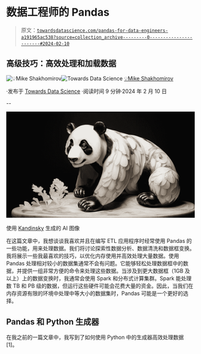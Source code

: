 # 数据工程师的 Pandas

> 原文：[`towardsdatascience.com/pandas-for-data-engineers-a191965ac538?source=collection_archive---------0-----------------------#2024-02-10`](https://towardsdatascience.com/pandas-for-data-engineers-a191965ac538?source=collection_archive---------0-----------------------#2024-02-10)

## 高级技巧：高效处理和加载数据

[](https://mshakhomirov.medium.com/?source=post_page---byline--a191965ac538--------------------------------)![💡Mike Shakhomirov](https://mshakhomirov.medium.com/?source=post_page---byline--a191965ac538--------------------------------)[](https://towardsdatascience.com/?source=post_page---byline--a191965ac538--------------------------------)![Towards Data Science](https://towardsdatascience.com/?source=post_page---byline--a191965ac538--------------------------------) [💡Mike Shakhomirov](https://mshakhomirov.medium.com/?source=post_page---byline--a191965ac538--------------------------------)

·发布于 [Towards Data Science](https://towardsdatascience.com/?source=post_page---byline--a191965ac538--------------------------------) ·阅读时间 9 分钟·2024 年 2 月 10 日

--

![](img/fb218af19db1bade44b449337950a32c.png)

使用 [Kandinsky](https://github.com/ai-forever/Kandinsky-2) 生成的 AI 图像

在这篇文章中，我想谈谈我喜欢并且在编写 ETL 应用程序时经常使用 Pandas 的一些功能，用来处理数据。我们将讨论探索性数据分析、数据清洗和数据框变换。我将展示一些我最喜欢的技巧，以优化内存使用并高效处理大量数据。使用 Pandas 处理相对较小的数据集通常不会有问题。它能够轻松处理数据框中的数据，并提供一组非常方便的命令来处理这些数据。当涉及到更大数据框（1GB 及以上）上的数据变换时，我通常会使用 Spark 和分布式计算集群。Spark 能处理数 TB 和 PB 级的数据，但运行这些硬件可能会花费大量的资金。因此，当我们在内存资源有限的环境中处理中等大小的数据集时，Pandas 可能是一个更好的选择。

## Pandas 和 Python 生成器

在我之前的一篇文章中，我写到了如何使用 Python 中的生成器高效处理数据 [1]。
